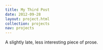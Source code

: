 ```yaml
---
title: My Third Post
date: 2012-09-28
layout: project.html
collection: projects
nav: projects
---
```


A slightly late, less interesting piece of prose.
